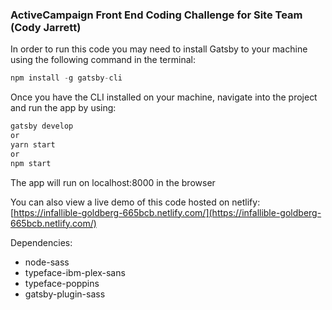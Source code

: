 ### ActiveCampaign Front End Coding Challenge for Site Team (Cody Jarrett) 


In order to run this code you may need to install Gatsby to your machine using the following command in the terminal: 
```javascript
npm install -g gatsby-cli

```

Once you have the CLI installed on your machine, navigate into the project and run the app by using:
```javascript
gatsby develop
or
yarn start
or 
npm start 
```

The app will run on localhost:8000 in the browser

You can also view a live demo of this code hosted on netlify: 
[https://infallible-goldberg-665bcb.netlify.com/](https://infallible-goldberg-665bcb.netlify.com/)


Dependencies:
- node-sass
- typeface-ibm-plex-sans
- typeface-poppins
- gatsby-plugin-sass
